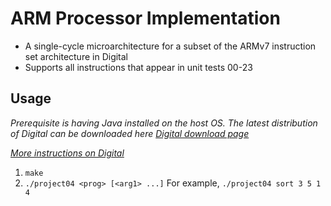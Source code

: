 # ARM Processor Implementation

- A single-cycle microarchitecture for a subset of the ARMv7 instruction set architecture in Digital
- Supports all instructions that appear in unit tests 00-23

## Usage
*Prerequisite is having Java installed on the host OS. The latest distribution of Digital can be downloaded here  [Digital download page](https://github.com/hneemann/Digital/releases/tag/v0.28)*

*[More instructions on Digital](https://github.com/hneemann/Digital)*
1. `make`
2. `./project04 <prog> [<arg1> ...]`
For example, `./project04 sort 3 5 1 4`
